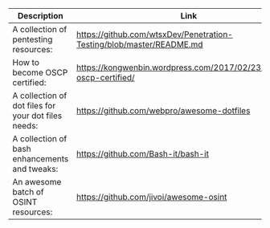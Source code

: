 Description | Link
------------ | ------------
A collection of pentesting resources: | https://github.com/wtsxDev/Penetration-Testing/blob/master/README.md
How to become OSCP certified: | https://kongwenbin.wordpress.com/2017/02/23/officially-oscp-certified/
A collection of dot files for your dot files needs: | https://github.com/webpro/awesome-dotfiles
A collection of bash enhancements and tweaks: | https://github.com/Bash-it/bash-it
An awesome batch of OSINT resources: | https://github.com/jivoi/awesome-osint
